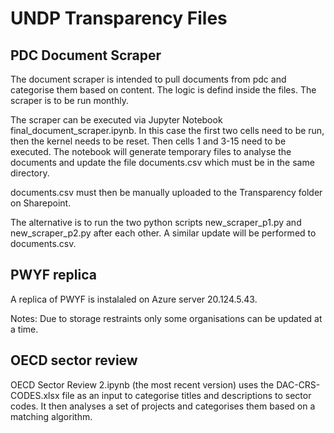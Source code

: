 # UNDP Transparency Files

## PDC Document Scraper
The document scraper is intended to pull documents from pdc and categorise them based on content. The logic is defind inside the files. The scraper is to be run monthly.

The scraper can be executed via Jupyter Notebook final_document_scraper.ipynb. In this case the first two cells need to be run, then the kernel needs to be reset. Then cells 1 and 3-15 need to be executed. The notebook will generate temporary files to analyse the documents and update the file documents.csv which must be in the same directory.

documents.csv must then be manually uploaded to the Transparency folder on Sharepoint.

The alternative is to run the two python scripts new_scraper_p1.py and new_scraper_p2.py after each other. A similar update will be performed to documents.csv.

## PWYF replica

A replica of PWYF is instalaled on Azure server 20.124.5.43. 

Notes: Due to storage restraints only some organisations can be updated at a time.

## OECD sector review

OECD Sector Review 2.ipynb (the most recent version) uses the DAC-CRS-CODES.xlsx file as an input to categorise titles and descriptions to sector codes. It then analyses a set of projects and categorises them based on a matching algorithm. 
